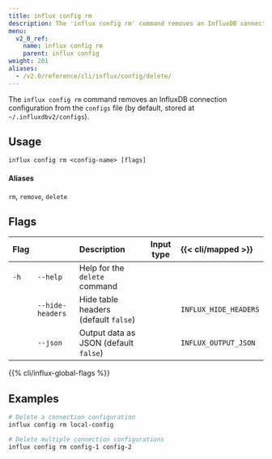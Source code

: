 ```yaml
---
title: influx config rm
description: The 'influx config rm' command removes an InfluxDB connection configuration.
menu:
  v2_0_ref:
    name: influx config rm
    parent: influx config
weight: 201
aliases:
  - /v2.0/reference/cli/influx/config/delete/
---
```


The `influx config rm` command removes an InfluxDB connection configuration
from the `configs` file (by default, stored at `~/.influxdbv2/configs`).

## Usage
```
influx config rm <config-name> [flags]
```

#### Aliases
`rm`, `remove`, `delete`


## Flags
| Flag |                  | Description                                                        | Input type  | {{< cli/mapped >}}    |
|:---- |:---              |:-----------                                                        |:----------: |:------------------    |
| `-h` | `--help`         | Help for the `delete` command                                      |             |                       |
|      | `--hide-headers` | Hide table headers (default `false`)                               |             | `INFLUX_HIDE_HEADERS` |
|      | `--json`         | Output data as JSON (default `false`)                              |             | `INFLUX_OUTPUT_JSON`  |

{{% cli/influx-global-flags %}}

## Examples
```sh
# Delete a connection configuration
influx config rm local-config

# Delete multiple connection configurations
influx config rm config-1 config-2
```
